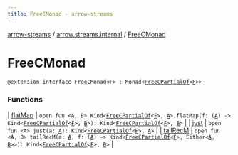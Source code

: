 ```yaml
---
title: FreeCMonad - arrow-streams
---
```


[arrow-streams](../../index.html) / [arrow.streams.internal](../index.html) / [FreeCMonad](./index.html)

# FreeCMonad

`@extension interface FreeCMonad<F> : Monad<`[`FreeCPartialOf`](../-free-c-partial-of.html)`<`[`F`](index.html#F)`>>`

### Functions

| [flatMap](flat-map.html) | `open fun <A, B> Kind<`[`FreeCPartialOf`](../-free-c-partial-of.html)`<`[`F`](index.html#F)`>, `[`A`](flat-map.html#A)`>.flatMap(f: (`[`A`](flat-map.html#A)`) -> Kind<`[`FreeCPartialOf`](../-free-c-partial-of.html)`<`[`F`](index.html#F)`>, `[`B`](flat-map.html#B)`>): Kind<`[`FreeCPartialOf`](../-free-c-partial-of.html)`<`[`F`](index.html#F)`>, `[`B`](flat-map.html#B)`>` |
| [just](just.html) | `open fun <A> just(a: `[`A`](just.html#A)`): Kind<`[`FreeCPartialOf`](../-free-c-partial-of.html)`<`[`F`](index.html#F)`>, `[`A`](just.html#A)`>` |
| [tailRecM](tail-rec-m.html) | `open fun <A, B> tailRecM(a: `[`A`](tail-rec-m.html#A)`, f: (`[`A`](tail-rec-m.html#A)`) -> Kind<`[`FreeCPartialOf`](../-free-c-partial-of.html)`<`[`F`](index.html#F)`>, Either<`[`A`](tail-rec-m.html#A)`, `[`B`](tail-rec-m.html#B)`>>): Kind<`[`FreeCPartialOf`](../-free-c-partial-of.html)`<`[`F`](index.html#F)`>, `[`B`](tail-rec-m.html#B)`>` |

